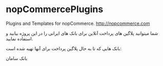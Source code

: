 # nopCommercePlugins
Plugins and Templates for nopCommerce. http://nopcommerce.com

شما میتوانید پلاگین های پرداخت آنلاین برای بانک های ایرانی را در این پروژه بیابید و استفاده نمایید.

بانک هایی که تا به حال پلاگین پرداخت برای آنها تهیه شده است:

بانک سامان
